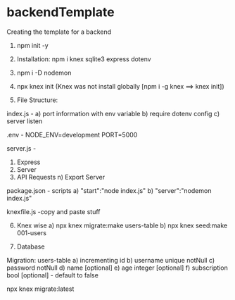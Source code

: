 # backendTemplate
Creating the template for a backend

1) npm init -y

2) Installation: npm i knex sqlite3 express dotenv
3) npm i -D nodemon

4) npx knex init (Knex was not install globally [npm i -g knex ==> knex init])

5) File Structure:

index.js - 
a) port information with env variable
b) require dotenv config
c) server listen

.env - NODE_ENV=development PORT=5000

server.js - 
1) Express
2) Server
3) API Requests
n) Export Server

package.json - scripts
a) "start":"node index.js"
b) "server":"nodemon index.js"

knexfile.js
-copy and paste stuff

6) Knex wise
a) npx knex migrate:make users-table
b) npx knex seed:make 001-users

7) Database

Migration: users-table
a) incrementing id 
b) username unique notNull
c) password notNull
d) name [optional]
e) age integer [optional]
f) subscription bool [optional] - default to false

npx knex migrate:latest